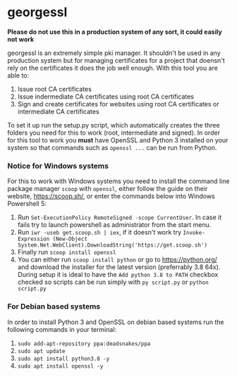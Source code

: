 # georgessl

**Please do not use this in a production system of any sort, it could easily not work**

georgessl is an extremely simple pki manager. It shouldn't be used in any production system but for managing certificates for a project that doensn't rely on the certificates it does the job well enough. With this tool you are able to:
1. Issue root CA certificates
2. Issue indermediate CA certificates using root CA certificates
3. Sign and create certificates for websites using root CA certificates or intermediate CA certificates

To set it up run the setup.py script, which automatically creates the three folders you need for this to work (root, intermediate and signed). In order for this tool to work you **must** have OpenSSL and Python 3 installed on your system so that commands such as `openssl ...` can be run from Python.

### Notice for Windows systems

For this to work with Windows systems you need to install the command line package manager `scoop` with `openssl`, either follow the guide on their website, https://scoop.sh/, or enter the commands below into Windows Powershell 5:
1. Run `Set-ExecutionPolicy RemoteSigned -scope CurrentUser`. In case it fails try to launch powershell as administrator from the start menu.
2. Run `iwr -useb get.scoop.sh | iex`, if it doesn't work try `Invoke-Expression (New-Object System.Net.WebClient).DownloadString('https://get.scoop.sh')`
3. Finally run `scoop install openssl`
4. You can either run `scoop install python` or go to https://python.org/ and download the installer for the latest version (preferrably 3.8 64x). During setup it is ideal to have the `Add python 3.8 to PATH` checkbox checked so scripts can be run simply with `py script.py` or `python script.py` 

### For Debian based systems

In order to install Python 3 and OpenSSL on debian based systems run the following commands in your terminal:
1. `sudo add-apt-repository ppa:deadsnakes/ppa`
2. `sudo apt update`
3. `sudo apt install python3.8 -y`
4. `sudo apt install openssl -y`
